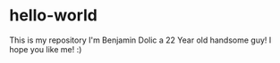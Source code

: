 # hello-world
 This is my repository
I'm Benjamin Dolic a 22 Year old handsome guy! I hope you like me! :)
